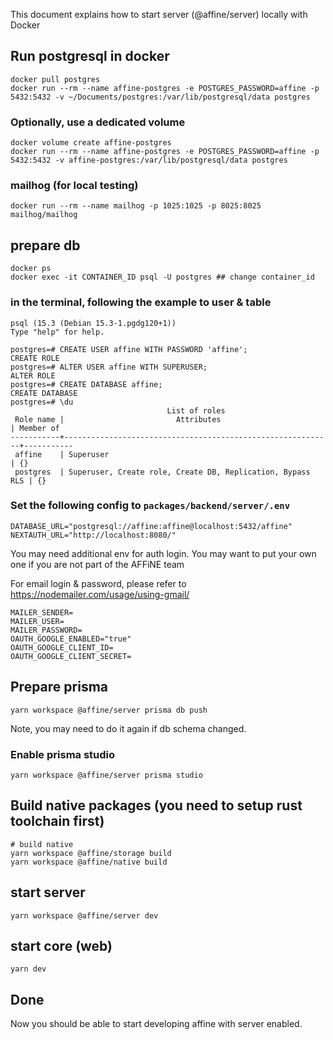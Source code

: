 This document explains how to start server (@affine/server) locally with Docker

## Run postgresql in docker

```
docker pull postgres
docker run --rm --name affine-postgres -e POSTGRES_PASSWORD=affine -p 5432:5432 -v ~/Documents/postgres:/var/lib/postgresql/data postgres
```

### Optionally, use a dedicated volume

```
docker volume create affine-postgres
docker run --rm --name affine-postgres -e POSTGRES_PASSWORD=affine -p 5432:5432 -v affine-postgres:/var/lib/postgresql/data postgres
```

### mailhog (for local testing)

```
docker run --rm --name mailhog -p 1025:1025 -p 8025:8025 mailhog/mailhog
```

## prepare db

```
docker ps
docker exec -it CONTAINER_ID psql -U postgres ## change container_id
```

### in the terminal, following the example to user & table

```
psql (15.3 (Debian 15.3-1.pgdg120+1))
Type "help" for help.

postgres=# CREATE USER affine WITH PASSWORD 'affine';
CREATE ROLE
postgres=# ALTER USER affine WITH SUPERUSER;
ALTER ROLE
postgres=# CREATE DATABASE affine;
CREATE DATABASE
postgres=# \du
                                   List of roles
 Role name |                         Attributes                         | Member of
-----------+------------------------------------------------------------+-----------
 affine    | Superuser                                                  | {}
 postgres  | Superuser, Create role, Create DB, Replication, Bypass RLS | {}
```

### Set the following config to `packages/backend/server/.env`

```
DATABASE_URL="postgresql://affine:affine@localhost:5432/affine"
NEXTAUTH_URL="http://localhost:8080/"
```

You may need additional env for auth login. You may want to put your own one if you are not part of the AFFiNE team

For email login & password, please refer to https://nodemailer.com/usage/using-gmail/

```
MAILER_SENDER=
MAILER_USER=
MAILER_PASSWORD=
OAUTH_GOOGLE_ENABLED="true"
OAUTH_GOOGLE_CLIENT_ID=
OAUTH_GOOGLE_CLIENT_SECRET=
```

## Prepare prisma

```
yarn workspace @affine/server prisma db push
```

Note, you may need to do it again if db schema changed.

### Enable prisma studio

```
yarn workspace @affine/server prisma studio
```

## Build native packages (you need to setup rust toolchain first)

```
# build native
yarn workspace @affine/storage build
yarn workspace @affine/native build
```

## start server

```
yarn workspace @affine/server dev
```

## start core (web)

```
yarn dev
```

## Done

Now you should be able to start developing affine with server enabled.
